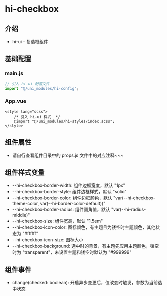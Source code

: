 # hi-checkbox

## 介绍

-   hi-ui - 复选框组件

## 基础配置

### main.js

```javascript
// 引入 hi-ui 配置文件
import "@/uni_modules/hi-config";
```

### App.vue

```vue
<style lang="scss">
    /* 引入 hi-ui 样式  */
    @import "@/uni_modules/hi-styles/index.scss";
</style>
```

## 组件属性

-   请自行查看组件目录中的 props.js 文件中的对应注释~~~

## 组件样式变量

-   --hi-checkbox-border-width: 组件边框宽度，默认 "1px"
-   --hi-checkbox-border-style: 组件边框样式，默认 "solid"
-   --hi-checkbox-border-color: 组件边框颜色，默认 "var(--hi-checkbox-theme-color, var(--hi-border-color-default))"
-   --hi-checkbox-border-radius: 组件圆角值，默认 "var(--hi-radius-middle)"
-   --hi-checkbox-size: 组件宽高，默认 "1.5em"
-   --hi-checkbox-icon-color: 图标颜色，有主题且为镂空时主题颜色，其他状态为 "#ffffff"
-   --hi-checkbox-icon-size: 图标大小
-   --hi-checkbox-background: 选中时的背景，有主题先应用主题颜色，镂空时为 "transparent"，未设置主题和镂空时默认为 "#999999"

## 组件事件

-   change(checked: boolean): 开启异步变更后，值改变时触发，参数为当前选中状态

